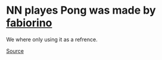 # NN playes Pong was made by [fabiorino](https://github.com/fabiorino)

We where only using it as a refrence.

[Source](https://github.com/fabiorino/NeuralNetwork-plays-Pong)
